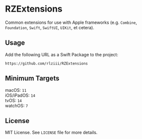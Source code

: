 # RZExtensions

Common extensions for use with Apple frameworks (e.g. `Combine`, `Foundation`, `Swift`, `SwiftUI`, `UIKit`, et cetera).

## Usage
Add the following URL as a Swift Package to the project:
```
https://github.com/rlziii/RZExtensions
```

## Minimum Targets
macOS: `11`  
iOS/iPadOS: `14`  
tvOS: `14`  
watchOS: `7`

## License

MIT License. See `LICENSE` file for more details.
